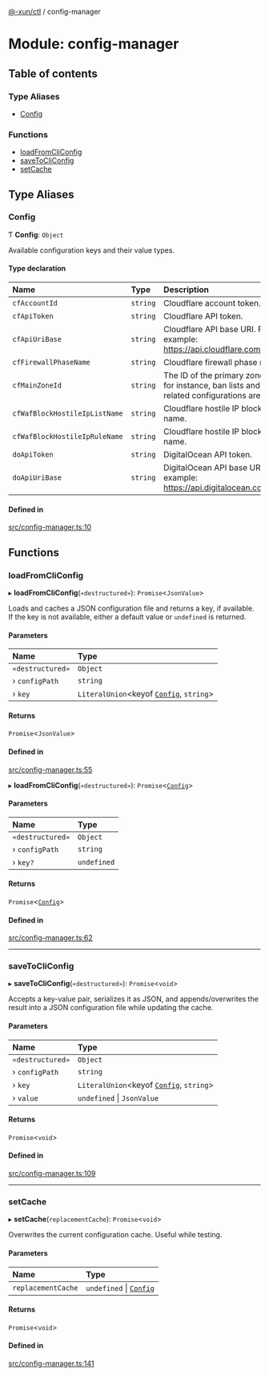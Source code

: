 [@-xun/ctl](../README.md) / config-manager

# Module: config-manager

## Table of contents

### Type Aliases

- [Config](config_manager.md#config)

### Functions

- [loadFromCliConfig](config_manager.md#loadfromcliconfig)
- [saveToCliConfig](config_manager.md#savetocliconfig)
- [setCache](config_manager.md#setcache)

## Type Aliases

### Config

Ƭ **Config**: `Object`

Available configuration keys and their value types.

#### Type declaration

| Name | Type | Description |
| :------ | :------ | :------ |
| `cfAccountId` | `string` | Cloudflare account token. |
| `cfApiToken` | `string` | Cloudflare API token. |
| `cfApiUriBase` | `string` | Cloudflare API base URI. For example: https://api.cloudflare.com/client/v4 |
| `cfFirewallPhaseName` | `string` | Cloudflare firewall phase name. |
| `cfMainZoneId` | `string` | The ID of the primary zone where, for instance, ban lists and email-related configurations are stored. |
| `cfWafBlockHostileIpListName` | `string` | Cloudflare hostile IP blocking list name. |
| `cfWafBlockHostileIpRuleName` | `string` | Cloudflare hostile IP blocking rule name. |
| `doApiToken` | `string` | DigitalOcean API token. |
| `doApiUriBase` | `string` | DigitalOcean API base URI. For example: https://api.digitalocean.com/v2 |

#### Defined in

[src/config-manager.ts:10](https://github.com/Xunnamius/xunnctl/blob/ed9ea99/src/config-manager.ts#L10)

## Functions

### loadFromCliConfig

▸ **loadFromCliConfig**(`«destructured»`): `Promise`\<`JsonValue`\>

Loads and caches a JSON configuration file and returns a key, if available.
If the key is not available, either a default value or `undefined` is
returned.

#### Parameters

| Name | Type |
| :------ | :------ |
| `«destructured»` | `Object` |
| › `configPath` | `string` |
| › `key` | `LiteralUnion`\<keyof [`Config`](config_manager.md#config), `string`\> |

#### Returns

`Promise`\<`JsonValue`\>

#### Defined in

[src/config-manager.ts:55](https://github.com/Xunnamius/xunnctl/blob/ed9ea99/src/config-manager.ts#L55)

▸ **loadFromCliConfig**(`«destructured»`): `Promise`\<[`Config`](config_manager.md#config)\>

#### Parameters

| Name | Type |
| :------ | :------ |
| `«destructured»` | `Object` |
| › `configPath` | `string` |
| › `key?` | `undefined` |

#### Returns

`Promise`\<[`Config`](config_manager.md#config)\>

#### Defined in

[src/config-manager.ts:62](https://github.com/Xunnamius/xunnctl/blob/ed9ea99/src/config-manager.ts#L62)

___

### saveToCliConfig

▸ **saveToCliConfig**(`«destructured»`): `Promise`\<`void`\>

Accepts a key-value pair, serializes it as JSON, and appends/overwrites the
result into a JSON configuration file while updating the cache.

#### Parameters

| Name | Type |
| :------ | :------ |
| `«destructured»` | `Object` |
| › `configPath` | `string` |
| › `key` | `LiteralUnion`\<keyof [`Config`](config_manager.md#config), `string`\> |
| › `value` | `undefined` \| `JsonValue` |

#### Returns

`Promise`\<`void`\>

#### Defined in

[src/config-manager.ts:109](https://github.com/Xunnamius/xunnctl/blob/ed9ea99/src/config-manager.ts#L109)

___

### setCache

▸ **setCache**(`replacementCache`): `Promise`\<`void`\>

Overwrites the current configuration cache. Useful while testing.

#### Parameters

| Name | Type |
| :------ | :------ |
| `replacementCache` | `undefined` \| [`Config`](config_manager.md#config) |

#### Returns

`Promise`\<`void`\>

#### Defined in

[src/config-manager.ts:141](https://github.com/Xunnamius/xunnctl/blob/ed9ea99/src/config-manager.ts#L141)
